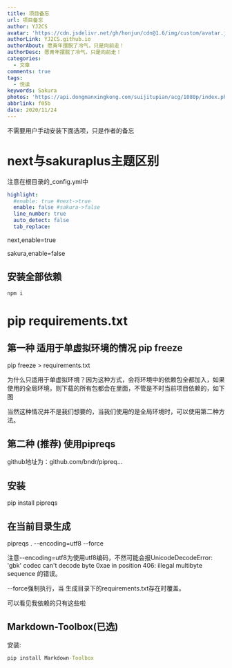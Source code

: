 ```yaml
---
title: 项目备忘
url: 项目备忘
author: YJ2CS
avatar: 'https://cdn.jsdelivr.net/gh/honjun/cdn@1.6/img/custom/avatar.jpg'
authorLink: YJ2CS.github.io
authorAbout: 愿青年摆脱了冷气，只是向前走！
authorDesc: 愿青年摆脱了冷气，只是向前走！
categories:
  - 文章
comments: true
tags:
  - 悦读
keywords: Sakura
photos: 'https://api.dongmanxingkong.com/suijitupian/acg/1080p/index.php'
abbrlink: f05b
date: 2020/11/24
---
```



不需要用户手动安装下面选项，只是作者的备忘

# next与sakuraplus主题区别

注意在根目录的_config.yml中

```yaml
highlight:
  #enable: true #next->true
  enable: false #sakura->false
  line_number: true
  auto_detect: false
  tab_replace:
```

next,enable=true

sakura,enable=false



## 安装全部依赖

```cmd
npm i
```


# pip requirements.txt

## 第一种 适用于单虚拟环境的情况 pip freeze

pip freeze > requirements.txt

为什么只适用于单虚拟环境？因为这种方式，会将环境中的依赖包全都加入，如果使用的全局环境，则下载的所有包都会在里面，不管是不时当前项目依赖的，如下图

当然这种情况并不是我们想要的，当我们使用的是全局环境时，可以使用第二种方法。

## 第二种 (推荐) 使用pipreqs

github地址为：github.com/bndr/pipreq…

## 安装

pip install pipreqs

## 在当前目录生成

pipreqs . --encoding=utf8 --force

注意--encoding=utf8为使用utf8编码，不然可能会报UnicodeDecodeError: 'gbk' codec can't decode byte 0xae in position 406: illegal multibyte sequence 的错误。

--force强制执行，当 生成目录下的requirements.txt存在时覆盖。

可以看见我依赖的只有这些啦


## Markdown-Toolbox(已选)
安装:

```cmd
pip install Markdown-Toolbox
```